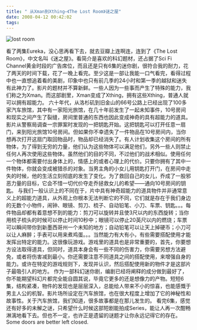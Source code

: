 ```yaml
---
title: " 从Xman到Xthing–《The Lost Room》谜之屋"
date: 2008-04-12 00:42:02
tags:
---
```


![lost room](../../../images/2008/04/desktop-cast-1024.jpg) 

看了两集Eureka，没心思再看下去，就去豆瓣上连啊连，连到了《The Lost Room》，中文名叫《迷之屋》。看简介是喜欢的科幻题材，还占据了Sci Fi Channel黄金时段的广告席位，而且还是只有6集的迷你剧，很符合我的耐力，花了两天的时间下载，花了一晚上看完。至少这是一部让我能一口气看完，看得过程中也一直想追着看的美剧，印象中也只有前几季的24小时和第一季的越狱和迷失有此神力了。影片的题材并不算新鲜。一些人因为一些事而产生了特殊的能力，我们称之为Xman。而这部剧里，Xman变成了Xthing，拥有这些Xthing，普通人就可以拥有超能力。 六十年代，从洛杉矶到旧金山的66号公路上已经出现了100多家汽车旅馆，其中有一家阳光旅馆，在几十年前发生了一起未知事件，10号房间和现实之间产生了裂缝，房间里普通的东西也因此变成神奇的具有超能力的道具。影片从警察局调查一宗罪案时发现的一把钥匙开始。这把钥匙可以打开任意一扇门，来到阳光旅馆10号房间。但如果你不幸遗失了一件物品在10号房间内，当你想再次打开这扇门取回物品时，物品却已经消失了。有人计划收集这个房间的所有物体，为了得到无穷的力量，他们认为这些物体可以满足他们，另外一些人则禁止任何人再次使用这些物体。虽然他们的目的不同，不过他们的战术相似。使用任何一个物体都需要付出身体上的，情感上的或者心理上的代价。只要你拥有了其中一件物体，你就会变成被猎杀的对象。当男主角的小女儿用钥匙打开门，在房间中走失的时候，他的生活立刻彻底的发生了变化。为了救回自己的女儿，乔成了一股邪恶力量的目标，它会不惜一切代价夺走乔拯救女儿的希望——通向10号房间的钥匙。 与我们一般认识上的不同在于，片中具有神奇超能力的道具物件并非通常意义上的超能力道具，从外观上你根本无法判断它的不同，它们就是存在于我们身边的无数个小物件，闹钟、眼镜、剪刀、梳子、自动铅笔、小刀、车票、钥匙。。。每件物品却都有着意想不到的能力：剪刀可以旋转并且使3尺以内的东西旋转；当你用梳子梳头的时候可以停止时间10秒中；眼镜可以停止20英尺以内的燃烧；车票可以瞬间带你到新墨西哥州一个未知的地方；自动铅笔可以让天上掉硬币；小刀可以让人麻醉；手表可以用来煮鸡蛋。。。当然能力有大有小，有些需要搭配使用才能发挥出特定的能力。这很像玩游戏。游戏里的道具也是非常重要的，首先，你要想方设法取得道具，但同时，道具本身会有一些不同的伤害力，你需要另想方法避免，或者将伤害减到最小。你还需要注意不同道具之间的搭配使用，来增强自身的能力。或许在特定的游戏规则下，发现并认识，然后搭配使用新的物件才是这部片子最吸引人的地方。 作为一部科幻迷你剧，编剧已经将阐释的成分做到最好了，你不能期望科幻片都完全能自圆其说，毕竟它更多的还是想像力的产物。短短6集，结构紧凑，物件的发现也是层层深入，总能给人带来不小的惊喜，也能感慨于男主人公的机智。影片场所设定在汽车旅馆，也在很大程度上增加了它的神秘性和故事性。关于汽车旅馆，我们知道，很多故事都是在那儿发生的。 看完6集，感觉还有好多的未解之谜，只希望什么时候这部短剧能拍成Series，能让人再一次酣畅淋漓地看下去。但也不一定，也许正是遗留的谜题才让你永远记得它的存在。 Some doors are better left closed.